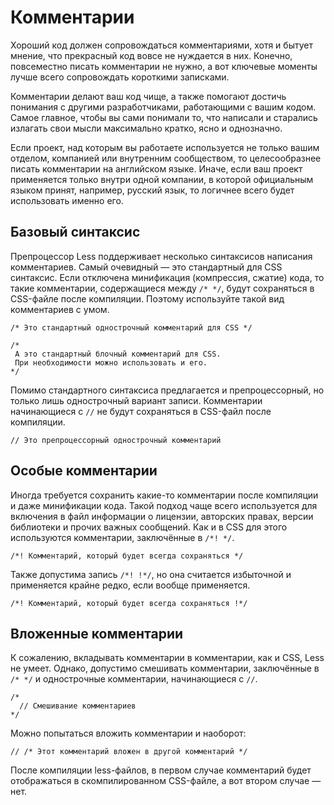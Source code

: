 # Комментарии

Хороший код должен сопровождаться комментариями, хотя и бытует мнение, что прекрасный код вовсе не нуждается в них. Конечно, повсеместно писать комментарии не нужно, а вот ключевые моменты лучше всего сопровождать короткими записками.

Комментарии делают ваш код чище, а также помогают достичь понимания с другими разработчиками, работающими с вашим кодом. Самое главное, чтобы вы сами понимали то, что написали и старались излагать свои мысли максимально кратко, ясно и однозначно.

Если проект, над которым вы работаете используется не только вашим отделом, компанией или внутренним сообществом, то целесообразнее писать комментарии на английском языке. Иначе, если ваш проект применяется только внутри одной компании, в которой официальным языком принят, например, русский язык, то логичнее всего будет использовать именно его.




## Базовый синтаксис

Препроцессор Less поддерживает несколько синтаксисов написания комментариев. Самый очевидный — это стандартный для CSS синтаксис. Если отключена минификация (компрессия, сжатие) кода, то такие комментарии, содержащиеся между `/* */`, будут сохраняться в CSS-файле после компиляции. Поэтому используйте такой вид комментариев с умом.

```less
/* Это стандартный однострочный комментарий для CSS */

/*
 А это стандартный блочный комментарий для CSS.
 При необходимости можно использовать и его.
*/
```

Помимо стандартного синтаксиса предлагается и препроцессорный, но только лишь однострочный вариант записи. Комментарии начинающиеся с `//` не будут сохраняться в CSS-файл после компиляции.

```less
// Это препроцессорный однострочный комментарий
```




## Особые комментарии

Иногда требуется сохранить какие-то комментарии после компиляции и даже минификации кода. Такой подход чаще всего используется для включения в файл информации о лицензии, авторских правах, версии библиотеки и прочих важных сообщений. Как и в CSS для этого используются комментарии, заключённые в `/*! */`.

```less
/*! Комментарий, который будет всегда сохраняться */
```

Также допустима запись `/*! !*/`, но она считается избыточной и применяется крайне редко, если вообще применяется.

```less
/*! Комментарий, который будет всегда сохраняться !*/
```




## Вложенные комментарии

К сожалению, вкладывать комментарии в комментарии, как и CSS, Less не умеет. Однако, допустимо смешивать комментарии, заключённые в `/* */` и однострочные комментарии, начинающиеся с `//`.

```less
/*
  // Смешивание комментариев
*/
```

Можно попытаться вложить комментарии и наоборот:

```less
// /* Этот комментарий вложен в другой комментарий */
```

После компиляции less-файлов, в первом случае комментарий будет отображаться в скомпилированном CSS-файле, а вот втором случае — нет.
